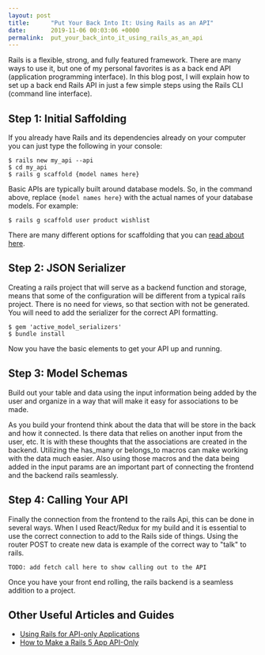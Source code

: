 ```yaml
---
layout: post
title:      "Put Your Back Into It: Using Rails as an API"
date:       2019-11-06 00:03:06 +0000
permalink:  put_your_back_into_it_using_rails_as_an_api
---
```



Rails is a flexible, strong, and fully featured framework. There are many ways to use it, but one of my personal favorites is as a back end API (application programming interface). In this blog post, I will explain how to set up a back end Rails API in just a few simple steps using the Rails CLI (command line interface).


## Step 1: Initial Saffolding

 If you already have Rails and its dependencies already on your computer you can just type the following in your console:

```
$ rails new my_api --api
$ cd my_api
$ rails g scaffold {model names here}
```

Basic APIs are typically built around database models. So, in the command above, replace `{model names here}` with the actual names of your database models. For example:

`$ rails g scaffold user product wishlist`

There are many different options for scaffolding that you can [read about here](https://guides.rubyonrails.org/v3.2/getting_started.html#getting-up-and-running-quickly-with-scaffolding).

## Step 2: JSON Serializer

Creating a rails project that will serve as a backend function and storage, means that some of the configuration will be different from a typical rails project. There is no need for views, so that section with not be generated. You will need to add the serializer for the correct API formatting. 

```
$ gem 'active_model_serializers'
$ bundle install
```

Now you have the basic elements to get your API up and running. 

## Step 3: Model Schemas

Build out your table and data using the input information being added by the user and organize in a way that will make it easy for associations to be made. 


 As you build your frontend think about the data that will be store in the back and how it connected. Is there data that relies on another input from the user, etc. It is with these thoughts that the associations are created in the backend. Utilizing the has_many or belongs_to macros can make working with the data much easier. Also using those macros and the data being added in the input params are an important part of connecting the frontend and the backend rails seamlessly. 

## Step 4: Calling Your API

Finally the connection from the frontend to the rails Api, this can be done in several ways. When I used React/Redux for my build and it is essential to use the correct connection to add to the Rails side of things. Using the router POST to create new data is example of the correct way to "talk" to rails.  

`TODO: add fetch call here to show calling out to the API`

Once you have your front end rolling, the rails backend is a seamless addition to a project. 

## Other Useful Articles and Guides

* [Using Rails for API-only Applications](https://guides.rubyonrails.org/api_app.html)
* [How to Make a Rails 5 App API-Only](https://hashrocket.com/blog/posts/how-to-make-rails-5-api-only)





